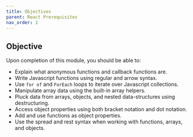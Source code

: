 ```yaml
---
title: Objectives
parent: React Prerequisites
nav_order: 1
---
```


## Objective

Upon completion of this module, you should be able to:

- Explain what anonymous functions and callback functions are.
- Write Javascript functions using regular and arrow syntax.
- Use `for of` and `ForEach` loops to iterate over Javascript collections.
- Manipulate array data using the built-in array helpers.
- Pluck data from arrays, objects, and nested data-structures using destructuring.
- Access object properties using both bracket notation and dot notation.
- Add and use functions as object properties.
- Use the spread and rest syntax when working with functions, arrays, and objects.
